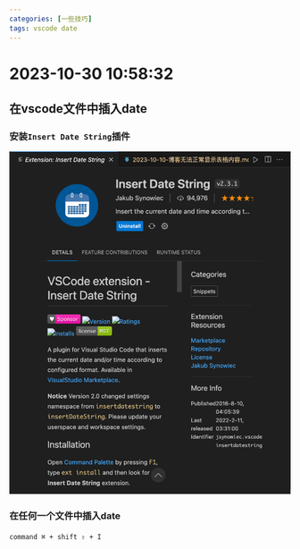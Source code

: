 ```yaml
---
categories: [一些技巧]
tags: vscode date
---
```

# 2023-10-30 10:58:32
## 在vscode文件中插入date
### 安装`Insert Date String`插件
![](2023-10-30-10-59-27.png)
### 在任何一个文件中插入date
`command ⌘ + shift ⇧ + I`
